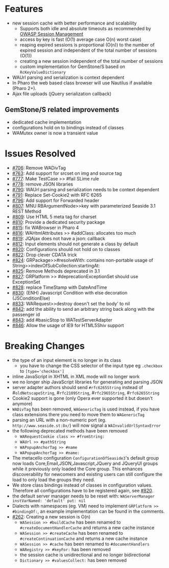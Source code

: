 # Features #
  * new session cache with better performance and scalability
    * Supports both idle and absolute timeouts as recommended by [OWASP Session Management](https://www.owasp.org/index.php/Session_Management_Cheat_Sheet#Automatic_Session_Expiration)
    * access by key is fast (O(1) average case O(n) worst case)
    * reaping expired sessions is proportional (O(n)) to the number of expired session and independent of the total number of sessions (O(1))
    * creating a new session independent of the total number of sessions
    * custom implementation for GemStone/S based on `RcKeyValueDictionary`
  * WAUrl parsing and serialization is context dependent
  * In Pharo the web based class browser will use Nautilus if available (Pharo 2+).
  * Ajax file uploads (jQuery serialization callback)

## GemStone/S related improvements
  * dedicated cache implementation
  * configurations hold on to bindings instead of classes
  * WAMutex owner is now a transient value

# Issues Resolved #

  * [#706](https://github.com/SeasideSt/Seaside/issues/706): Remove WADivTag
  * [#763](https://github.com/SeasideSt/Seaside/issues/763): Add support for srcset on img and source tag
  * [#777](https://github.com/SeasideSt/Seaside/issues/777): Make TestCase >> #fail SLime rule
  * [#778](https://github.com/SeasideSt/Seaside/issues/778): remove JSON libraries
  * [#790](https://github.com/SeasideSt/Seaside/issues/790): WAUrl parsing and serialization needs to be context dependent
  * [#791](https://github.com/SeasideSt/Seaside/issues/791): Replace Set-Cookie2 with RFC 6265
  * [#796](https://github.com/SeasideSt/Seaside/issues/796): Add support for Forwarded header
  * [#807](https://github.com/SeasideSt/Seaside/issues/807): MNU RBArgumentNode>>key with parameterized Seaside 3.1 REST Method
  * [#809](https://github.com/SeasideSt/Seaside/issues/809): Use HTML 5 meta tag for charset
  * [#810](https://github.com/SeasideSt/Seaside/issues/810): Provide a dedicated security package
  * [#815](https://github.com/SeasideSt/Seaside/issues/815): fix WABrowser in Pharo 4
  * [#816](https://github.com/SeasideSt/Seaside/issues/816): WAHtmlAttributes >> #addClass: allocates too much
  * [#819](https://github.com/SeasideSt/Seaside/issues/819): JQAjax does not have a json: callback
  * [#812](https://github.com/SeasideSt/Seaside/issues/812): Input elements should not generate a class by default
  * [#820](https://github.com/SeasideSt/Seaside/issues/820): Configurations should not hold on to classes
  * [#822](https://github.com/SeasideSt/Seaside/issues/822): Drop clever CDATA trick
  * [#824](https://github.com/SeasideSt/Seaside/issues/824):   GRPackage>>#resolveWith: contains non-portable usage of String>>indexOfSubCollection:startingAt:
  * [#825](https://github.com/SeasideSt/Seaside/issues/825): Remove Methods deprecated in 3.1
  * [#827](https://github.com/SeasideSt/Seaside/issues/827): GRPlatform >> #deprecationExceptionSet should use ExceptionSet
  * [#828](https://github.com/SeasideSt/Seaside/issues/828): replace TimeStamp with DateAndTime
  * [#830](https://github.com/SeasideSt/Seaside/issues/830):    	(ENH) Javascript Condition with else decoration (JSConditionElse)
  * [#833](https://github.com/SeasideSt/Seaside/issues/833): WARequest>>destroy doesn't set the body' to nil
  * [#842](https://github.com/SeasideSt/Seaside/issues/842): add the ability to send an arbitrary string back along with the passenger id
  * [#843](https://github.com/SeasideSt/Seaside/issues/843): add #basicStop to WATestServerAdapter
  * [#846](https://github.com/SeasideSt/Seaside/issues/846): Allow the usage of IE9 for HTML5Shiv support

# Breaking Changes #
  * the type of an input element is no longer in its class
    * you have to change the CSS selector of the input type eg `.checkbox` to `[type='checkbox']`
  * inline JavaScript in XHTML in XML mode will no longer work
  * we no longer ship JavaScript libraries for generating and parsing JSON
  * server adapter authors should send `#rfc6265String` instead of #`oldNetscapeString`, #`rfc2109String`, #`rfc2965String`, #`rfc6265String`
  * Cookie2 support is gone (only Opera ever supported it but doesn't anymore)
  * `WADivTag` has been removed, `WAGenericTag` is used instead, if you have class extensions there you need to move them to `WAGenericTag`
  * parsing an URL with a non-numeric port (eg. `http://www.seaside.st:8x/`) will now signal a `WAInvalidUrlSyntaxError`
  * the following deprecated methods have been removed
    * `WARequestCookie class >> #fromString:`
    * `WAUrl >> #pathString`
    * `WAPopupAnchorTag >> #name`
    * `WAPopupAnchorTag >> #name:`
  * The metacello configuration `ConfigurationOfSeaside3`'s default group now loads Core,Email,JSON,Javascript,JQuery and JQueryUI groups while it previously only loaded the Core group. This enhances discoverability for newcomers and existing users can still configure the load to only load the groups they need.
  * We store class bindings instead of classes in configuration values. Therefore all configurations have to be registered again, see [#820](https://github.com/SeasideSt/Seaside/issues/820).
  * the default server manager needs to be reset with: `WAServerManager instVarNamed: 'default' put: nil`
  * Dialects with namespaces (eg. VM) need to implement `GRPlatform >> #bindingOf:`, an example implementation can be found in the comments.
  * [#262](https://github.com/SeasideSt/Seaside/issues/262): Creating a new session is O(n)
    * `WASession >> #buildCache` has been renamed to `#createDocumentHandlerCache` and returns a new cache instance
    * `WASession >> #createCache` has been renamed to `#createContinuationCache` and returns a new cache instance
    * `WASession >> #cache` has been renamed to `#documentHandlers`
    * `WARegistry >> #keyFor:` has been removed
    * the session cache is unidirectional and no longer bidirectional
    * `Dictionary >> #valuesCollect:` has been removed